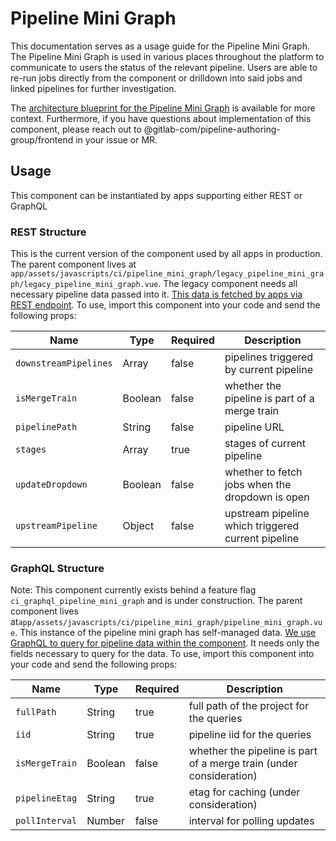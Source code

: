 # Pipeline Mini Graph

This documentation serves as a usage guide for the Pipeline Mini Graph. The Pipeline Mini Graph is used in various places throughout the platform to communicate to users the status of the relevant pipeline. Users are able to re-run jobs directly from the component or drilldown into said jobs and linked pipelines for further investigation.

The [architecture blueprint for the Pipeline Mini Graph](https://docs.gitlab.com/ee/architecture/blueprints/pipeline_mini_graph/) is available for more context. Furthermore, if you have questions about implementation of this component, please reach out to @gitlab-com/pipeline-authoring-group/frontend in your issue or MR. 

## Usage

This component can be instantiated by apps supporting either REST or GraphQL

### REST Structure

This is the current version of the component used by all apps in production. The parent component lives at `app/assets/javascripts/ci/pipeline_mini_graph/legacy_pipeline_mini_graph/legacy_pipeline_mini_graph.vue`. The legacy component needs all necessary pipeline data passed into it. [This data is fetched by apps via REST endpoint](https://docs.gitlab.com/ee/api/pipelines.html#get-a-single-pipeline). To use, import this component into your code and send the following props: 

| Name | Type | Required | Description |
| ---- | ---- | -------- | ----------- |
|`downstreamPipelines` | Array | false | pipelines triggered by current pipeline |
|`isMergeTrain` | Boolean | false | whether the pipeline is part of a merge train |
|`pipelinePath` | String | false | pipeline URL |
|`stages` | Array | true | stages of current pipeline |
|`updateDropdown` | Boolean | false | whether to fetch jobs when the dropdown is open |
|`upstreamPipeline` | Object | false | upstream pipeline which triggered current pipeline |

### GraphQL Structure

Note: This component currently exists behind a feature flag `ci_graphql_pipeline_mini_graph` and is under construction. 
The parent component lives at`app/assets/javascripts/ci/pipeline_mini_graph/pipeline_mini_graph.vue`. This instance of the pipeline mini graph has self-managed data. [We use GraphQL to query for pipeline data within the component](https://docs.gitlab.com/ee/api/graphql/reference/#pipeline). It needs only the fields necessary to query for the data. To use, import this component into your code and send the following props:

| Name | Type | Required | Description |
| ---- | ---- | -------- | ----------- |
|`fullPath` | String | true | full path of the project for the queries |
|`iid` | String | true | pipeline iid for the queries |
|`isMergeTrain` | Boolean | false | whether the pipeline is part of a merge train (under consideration) |
|`pipelineEtag` | String | true | etag for caching (under consideration) |
|`pollInterval` | Number | false | interval for polling updates |
